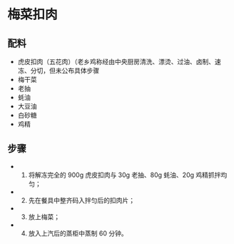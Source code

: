 # 梅菜扣肉

## 配料
- 虎皮扣肉（五花肉）（老乡鸡称经由中央厨房清洗、漂烫、过油、卤制、速冻、分切，但未公布具体步骤
- 梅干菜
- 老抽
- 蚝油
- 大豆油
- 白砂糖
- 鸡精

## 步骤
- 1. 将解冻完全的 900g 虎皮扣肉与 30g 老抽、80g 蚝油、20g 鸡精抓拌均匀；
- 2. 先在餐具中整齐码入拌匀后的扣肉片；
- 3. 放上梅菜；
- 4. 放入上汽后的蒸柜中蒸制 60 分钟。